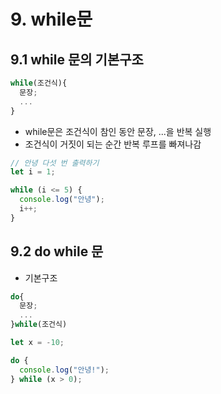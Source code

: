 # 9. while문

## 9.1 while 문의 기본구조

```js
while(조건식){
  문장;
  ...
}
```

- while문은 조건식이 참인 동안 문장, ...을 반복 실행
- 조건식이 거짓이 되는 순간 반복 루프를 빠져나감

```js
// 안녕 다섯 번 출력하기
let i = 1;

while (i <= 5) {
  console.log("안녕");
  i++;
}
```

## 9.2 do while 문

- 기본구조

```js
do{
  문장;
  ...
}while(조건식)
```

```js
let x = -10;

do {
  console.log("안녕!");
} while (x > 0);
```

